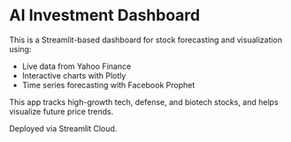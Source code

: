 # AI Investment Dashboard

This is a Streamlit-based dashboard for stock forecasting and visualization using:
- Live data from Yahoo Finance
- Interactive charts with Plotly
- Time series forecasting with Facebook Prophet

This app tracks high-growth tech, defense, and biotech stocks, and helps visualize future price trends.

Deployed via Streamlit Cloud.
